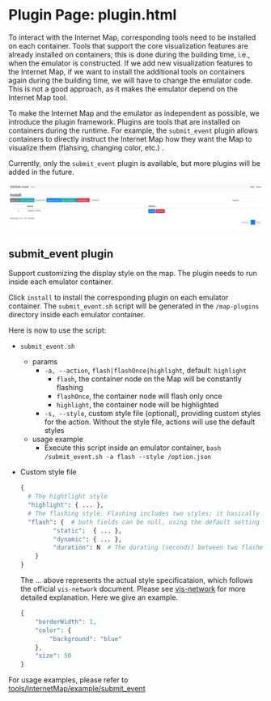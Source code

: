 # Plugin Page: plugin.html

To interact with the Internet Map, corresponding tools need to be installed on each container. Tools that support the core visualization features are already installed on containers; this is done during the building time, i.e., when the emulator is constructed. If we add new visualization features to the Internet Map, if we want to install the additional tools on containers again during the building time, we will have to change the emulator code. This is not a good approach, as it makes the emulator depend on the Internet Map tool.

To make the Internet Map and the emulator as independent as possible, we introduce the plugin framework. Plugins are tools that are installed on containers during the runtime.  For example, the `submit_event` plugin allows containers to directly instruct the Internet Map how they want the Map to visualize them (flahsing, changing color, etc.) .

Currently, only the `submit_event` plugin is available, but more plugins will be added in the future.

![plugin.png](assets/plugin.png)

## submit_event plugin

Support customizing the display style on the map. The plugin needs to run inside each emulator container.

Click `install` to install the corresponding plugin on each emulator container. The `submit_event.sh` script will be generated in the `/map-plugins` directory inside each emulator container.

Here is now to use the script:

- `submit_event.sh`
  - params
    - `-a, --action`, `flash|flashOnce|highlight`, default: `highlight`
      - `flash`, the container node on the Map will be constantly flashing 
      - `flashOnce`, the container node will flash only once
      - `highlight`, the container node will be highlighted 
    - `-s, --style`, custom style file (optional), providing custom styles for the action. Without the style file, actions will use the default styles
  - usage example
    - Execute this script inside an emulator container, `bash /submit_event.sh -a flash --style /option.json`
  
- Custom style file
    ```python
    {
      # The hightlight style
      "highlight": { ... }, 
      # The flashing style. Flashing includes two styles; it basically switches between these two styles
      "flash": {  # both fields can be null, using the default setting
             "static":  { ... },  
             "dynamic": { ... },
             "duration": N  # The durating (seconds) between two flashes (only meaningful for the constantly flashing option)
        }
    }
    ```
    
    The ... above represents the actual style specificataion, which follows the official `vis-network` document. Please see [vis-network](https://visjs.github.io/vis-network/docs/network/nodes.html) for more detailed explanation. Here we give an example.
    ```js
    {
        "borderWidth": 1,
        "color": {
            "background": "blue"
        },
        "size": 50
    }
    ```

For usage examples, please refer to [tools/InternetMap/example/submit_event](../example/submit_event/REMDME.md)